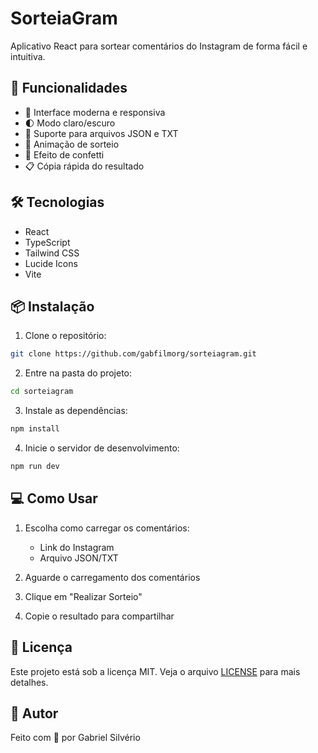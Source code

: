 # SorteiaGram

Aplicativo React para sortear comentários do Instagram de forma fácil e intuitiva.

## 🚀 Funcionalidades

- 📱 Interface moderna e responsiva
- 🌓 Modo claro/escuro
- 📎 Suporte para arquivos JSON e TXT
- 🔄 Animação de sorteio
- 🎉 Efeito de confetti
- 📋 Cópia rápida do resultado

## 🛠️ Tecnologias

- React
- TypeScript
- Tailwind CSS
- Lucide Icons
- Vite

## 📦 Instalação

1. Clone o repositório:
```bash
git clone https://github.com/gabfilmorg/sorteiagram.git
```

2. Entre na pasta do projeto:
```bash
cd sorteiagram
```

3. Instale as dependências:
```bash
npm install
```

4. Inicie o servidor de desenvolvimento:
```bash
npm run dev
```

## 💻 Como Usar

1. Escolha como carregar os comentários:
   - Link do Instagram
   - Arquivo JSON/TXT

2. Aguarde o carregamento dos comentários

3. Clique em "Realizar Sorteio"

4. Copie o resultado para compartilhar

## 📄 Licença

Este projeto está sob a licença MIT. Veja o arquivo [LICENSE](LICENSE) para mais detalhes.

## 👤 Autor

Feito com 💙 por Gabriel Silvério